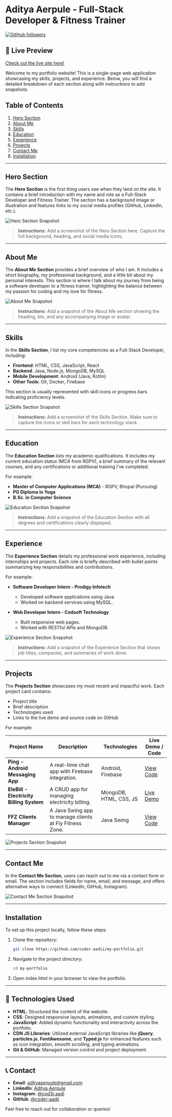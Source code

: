 # Aditya Aerpule - Full-Stack Developer & Fitness Trainer

[![GitHub followers](https://img.shields.io/github/followers/coder-aadii?label=Follow&style=social)](https://github.com/coder-aadii)

## 🚀 Live Preview
[Check out the live site here!](https://adityaaerpule.netlify.app)

Welcome to my portfolio website! This is a single-page web application showcasing my skills, projects, and experience. Below, you will find a detailed breakdown of each section along with instructions to add snapshots.

## Table of Contents

1. [Hero Section](#hero-section)
2. [About Me](#about-me)
3. [Skills](#skills)
4. [Education](#education)
5. [Experience](#experience)
6. [Projects](#projects)
7. [Contact Me](#contact-me)
8. [Installation](#installation)

---

## Hero Section

The **Hero Section** is the first thing users see when they land on the site. It contains a brief introduction with my name and role as a Full-Stack Developer and Fitness Trainer. The section has a background image or illustration and features links to my social media profiles (GitHub, LinkedIn, etc.).

![Hero Section Snapshot](./images/snapshots/hero.png)

> **Instructions:** Add a screenshot of the Hero Section here. Capture the full background, heading, and social media icons.

---

## About Me

The **About Me Section** provides a brief overview of who I am. It includes a short biography, my professional background, and a little bit about my personal interests. This section is where I talk about my journey from being a software developer to a fitness trainer, highlighting the balance between my passion for coding and my love for fitness.

![About Me Snapshot](./images/snapshots/about.png)

> **Instructions:** Add a snapshot of the About Me section showing the heading, bio, and any accompanying image or avatar.

---

## Skills

In the **Skills Section**, I list my core competencies as a Full-Stack Developer, including:
- **Frontend**: HTML, CSS, JavaScript, React
- **Backend**: Java, Node.js, MongoDB, MySQL
- **Mobile Development**: Android (Java, Kotlin)
- **Other Tools**: Git, Docker, Firebase

This section is usually represented with skill icons or progress bars indicating proficiency levels.

![Skills Section Snapshot](./images/snapshots/skills.png)

> **Instructions:** Add a screenshot of the Skills Section. Make sure to capture the icons or skill bars for each technology stack.

---

## Education

The **Education Section** lists my academic qualifications. It includes my current education status (MCA from RGPV), a brief summary of the relevant courses, and any certifications or additional training I've completed.

For example:
- **Master of Computer Applications (MCA)** - RGPV, Bhopal (Pursuing)
- **PG Diploma in Yoga**
- **B.Sc. in Computer Science**

![Education Section Snapshot](./images/snapshots/education.png)

> **Instructions:** Add a snapshot of the Education Section with all degrees and certifications clearly displayed.

---

## Experience

The **Experience Section** details my professional work experience, including internships and projects. Each role is briefly described with bullet points summarizing key responsibilities and contributions.

For example:
- **Software Developer Intern - Prodigy Infotech**  
  - Developed software applications using Java.
  - Worked on backend services using MySQL.

- **Web Developer Intern - Codsoft Technology**  
  - Built responsive web pages.
  - Worked with RESTful APIs and MongoDB.

![Experience Section Snapshot](./images/snapshots/experiences.png)

> **Instructions:** Add a snapshot of the Experience Section that shows job titles, companies, and summaries of work done.

---

## Projects

The **Projects Section** showcases my most recent and impactful work. Each project card contains:
- Project title
- Brief description
- Technologies used
- Links to the live demo and source code on GitHub

For example:

| Project Name | Description | Technologies | Live Demo / Code |
| ------------ | ----------- | ------------ | ---------------- |
| **Ping - Android Messaging App** | A real-time chat app with Firebase integration. | Android, Firebase | [View Code](https://github.com/coder-aadii/Ping-MessagingApp-Android) |
| **EleBill - Electricity Billing System** | A CRUD app for managing electricity billing. | MongoDB, HTML, CSS, JS | [Live Demo](https://ele-bill.netlify.app/) |
| **FFZ Clients Manager** | A Java Swing app to manage clients at Fly Fitness Zone. | Java Swing | [View Code](https://github.com/coder-aadii/FFZ-ClientsManager-JavaSwing) |

![Projects Section Snapshot](./images/snapshots/projects.png)

---

## Contact Me

In the **Contact Me Section**, users can reach out to me via a contact form or email. The section includes fields for name, email, and message, and offers alternative ways to connect (LinkedIn, GitHub, Instagram).

![Contact Me Section Snapshot](./images/snapshots/contactme.png)

---

## Installation

To set up this project locally, follow these steps:

1. Clone the repository:
   ```bash
   git clone https://github.com/coder-aadii/my-portfolio.git


2. Navigate to the project directory:
    ```bash
    cd my-portfolio

3. Open index.html in your browser to view the portfolio.

---

## 🔧 Technologies Used
- **HTML**: Structured the content of the website.
- **CSS**: Designed responsive layouts, animations, and custom styling.
- **JavaScript**: Added dynamic functionality and interactivity across the portfolio.
- **CDN JS Libraries**: Utilized external JavaScript libraries like **jQuery**, **particles.js**, **FontAwesome**, and **Typed.js** for enhanced features such as icon integration, smooth scrolling, and typing animations. 
- **Git & GitHub**: Managed version control and project deployment.

---

## 📞 Contact
- **Email**: [adityaaerpule@gmail.com](mailto:adityaaerpule@gmail.com)
- **LinkedIn**: [Aditya Aerpule](https://www.linkedin.com/in/aditya-aerpule-a22062309/)
- **Instagram**: [@cod3r.aadi](https://www.instagram.com/cod3r.aadi)
- **GitHub**: [@coder-aadii](https://github.com/coder-aadii)

Feel free to reach out for collaboration or queries!